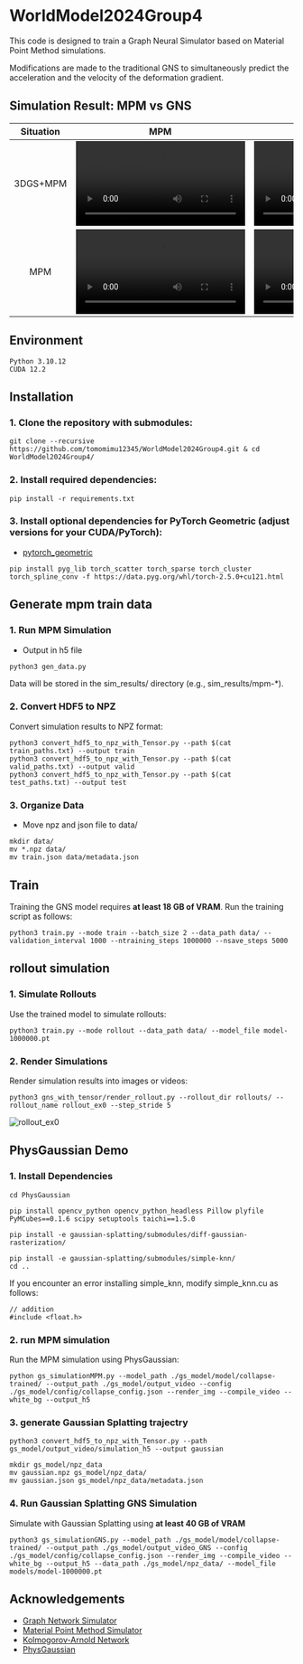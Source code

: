 
# WorldModel2024Group4
This code is designed to train a Graph Neural Simulator based on Material Point Method simulations. 

Modifications are made to the traditional GNS to simultaneously predict the acceleration and the velocity of the deformation gradient.

## Simulation Result: MPM vs GNS

|Situation|MPM|GNS|
|:-:|:-:|:-:|
|3DGS+MPM|<video src="https://github.com/user-attachments/assets/1dd10bd6-520b-427e-a430-3d5a51ed5f03">|<video src="https://github.com/user-attachments/assets/00b79b21-0fda-4b16-8599-7d7282f7b945">|
|MPM|<video src="https://github.com/user-attachments/assets/ad24d3f9-fae6-4e84-8fdf-c73b21a189b0">|<video src="https://github.com/user-attachments/assets/ef393b20-d9b9-439b-b97a-13302a42babd">|

## Environment
```
Python 3.10.12
CUDA 12.2
```

## Installation
### 1. Clone the repository with submodules:
```
git clone --recursive https://github.com/tomomimu12345/WorldModel2024Group4.git & cd WorldModel2024Group4/
```
### 2. Install required dependencies:
```
pip install -r requirements.txt
```
### 3. Install optional dependencies for PyTorch Geometric (adjust versions for your CUDA/PyTorch):
- [pytorch_geometric](https://pytorch-geometric.readthedocs.io/en/latest/install/installation.html)

```
pip install pyg_lib torch_scatter torch_sparse torch_cluster torch_spline_conv -f https://data.pyg.org/whl/torch-2.5.0+cu121.html
```

## Generate mpm train data
### 1. Run MPM Simulation
- Output in h5 file
```
python3 gen_data.py
```
Data will be stored in the sim_results/ directory (e.g., sim_results/mpm-*).
### 2. Convert HDF5 to NPZ
Convert simulation results to NPZ format:
```
python3 convert_hdf5_to_npz_with_Tensor.py --path $(cat train_paths.txt) --output train
python3 convert_hdf5_to_npz_with_Tensor.py --path $(cat valid_paths.txt) --output valid
python3 convert_hdf5_to_npz_with_Tensor.py --path $(cat test_paths.txt) --output test
```
### 3. Organize Data 
- Move npz and json file to data/
```
mkdir data/
mv *.npz data/
mv train.json data/metadata.json
```

## Train
Training the GNS model requires **at least 18 GB of VRAM**. Run the training script as follows:

```
python3 train.py --mode train --batch_size 2 --data_path data/ --validation_interval 1000 --ntraining_steps 1000000 --nsave_steps 5000 
```

## rollout simulation
### 1. Simulate Rollouts
Use the trained model to simulate rollouts:
```
python3 train.py --mode rollout --data_path data/ --model_file model-1000000.pt
```
### 2. Render Simulations
Render simulation results into images or videos:
```
python3 gns_with_tensor/render_rollout.py --rollout_dir rollouts/ --rollout_name rollout_ex0 --step_stride 5
```
![rollout_ex0](https://github.com/user-attachments/assets/2431bf53-ed86-47e2-bea6-ec0724bdb1fd)
## PhysGaussian Demo
### 1. Install Dependencies
```
cd PhysGaussian
```
```
pip install opencv_python opencv_python_headless Pillow plyfile PyMCubes==0.1.6 scipy setuptools taichi==1.5.0
```
```
pip install -e gaussian-splatting/submodules/diff-gaussian-rasterization/
```
```
pip install -e gaussian-splatting/submodules/simple-knn/
cd ..
```
If you encounter an error installing simple_knn, modify simple_knn.cu as follows:
```
// addition
#include <float.h>
```

### 2. run MPM simulation
Run the MPM simulation using PhysGaussian:
```
python gs_simulationMPM.py --model_path ./gs_model/model/collapse-trained/ --output_path ./gs_model/output_video --config ./gs_model/config/collapse_config.json --render_img --compile_video --white_bg --output_h5
```
### 3. generate Gaussian Splatting trajectry 
```
python3 convert_hdf5_to_npz_with_Tensor.py --path gs_model/output_video/simulation_h5 --output gaussian
```
```
mkdir gs_model/npz_data
mv gaussian.npz gs_model/npz_data/
mv gaussian.json gs_model/npz_data/metadata.json
```
### 4. Run Gaussian Splatting GNS Simulation
Simulate with Gaussian Splatting using **at least 40 GB of VRAM**
```
python3 gs_simulationGNS.py --model_path ./gs_model/model/collapse-trained/ --output_path ./gs_model/output_video_GNS --config ./gs_model/config/collapse_config.json --render_img --compile_video --white_bg --output_h5 --data_path ./gs_model/npz_data/ --model_file models/model-1000000.pt
```



## Acknowledgements
- [Graph Network Simulator](https://github.com/geoelements/gns)
- [Material Point Method Simulator](https://github.com/zeshunzong/warp-mpm)
- [Kolmogorov-Arnold Network](https://github.com/Blealtan/efficient-kan)
- [PhysGaussian](https://github.com/XPandora/PhysGaussian)
